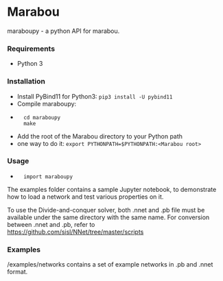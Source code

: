 #  Marabou

maraboupy - a python API for marabou.
### Requirements
- Python 3

### Installation

- Install PyBind11 for Python3: `pip3 install -U pybind11`
- Compile maraboupy:
- 		cd maraboupy 
 		make
- Add the root of the Marabou directory to your Python path 
-	one way to do it: `export PYTHONPATH=$PYTHONPATH:<Marabou root>`

### Usage
-		import maraboupy

The examples folder contains a sample Jupyter notebook, to demonstrate how to load a network and test various properties on it.

To use the Divide-and-conquer solver, both .nnet and .pb file must be available under the same directory with the same name.
For conversion between .nnet and .pb, refer to https://github.com/sisl/NNet/tree/master/scripts

### Examples
/examples/networks contains a set of example networks in .pb and .nnet format.
